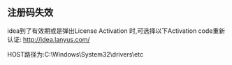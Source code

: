 ## 注册码失效
idea到了有效期或是弹出License Activation 时,可选择以下Activation code重新认证: http://idea.lanyus.com/

HOST路径为:C:\Windows\System32\drivers\etc
